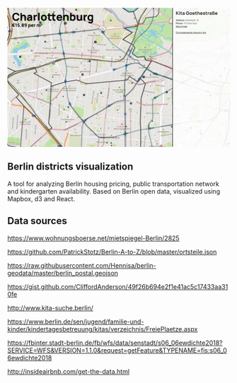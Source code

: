 ![](berlin.png)

## Berlin districts visualization

A tool for analyzing Berlin housing pricing, public transportation network and kindergarten availability. Based on Berlin open data, visualized using Mapbox, d3 and React.

## Data sources

https://www.wohnungsboerse.net/mietspiegel-Berlin/2825

https://github.com/PatrickStotz/Berlin-A-to-Z/blob/master/ortsteile.json

https://raw.githubusercontent.com/Hennisa/berlin-geodata/master/berlin_postal.geojson

https://gist.github.com/CliffordAnderson/49f26b694e2f1e41ac5c17433aa310fe

http://www.kita-suche.berlin/

https://www.berlin.de/sen/jugend/familie-und-kinder/kindertagesbetreuung/kitas/verzeichnis/FreiePlaetze.aspx

https://fbinter.stadt-berlin.de/fb/wfs/data/senstadt/s06_06ewdichte2018?SERVICE=WFS&VERSION=1.1.0&request=getFeature&TYPENAME=fis:s06_06ewdichte2018

http://insideairbnb.com/get-the-data.html
